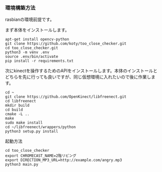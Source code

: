 ### 環境構築方法
rasbianの環境前提です。

まず本体をインストールします。
```
apt-get install opencv-python
git clone https://github.com/koty/too_close_checker.git
cd too_close_checker.git
python3 -m venv .env
source .env/bin/activate
pip install -r requirements.txt
```

次にkinectを操作するためのAPIをインストールします。本体のインストールとどちらを先に行っても良いですが、同じ仮想環境に入れたいので後に作業します。
```
cd ~
git clone https://github.com/OpenKinect/libfreenect.git
cd libfreenect
mkdir build
cd build
cmake -L ..
make
sudo make install
cd ~/libfreenect/wrappers/python
python3 setup.py install
```

起動方法
```
cd too_close_checker
export CHROMECAST_NAME=2階リビング
export DIRECTION_MP3_URL=http://example.com/angry.mp3
python3 main.py
```
